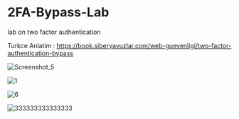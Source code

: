 # 2FA-Bypass-Lab
lab on two factor authentication

Turkce Anlatim : 
https://book.siberyavuzlar.com/web-guevenligi/two-factor-authentication-bypass

![Screenshot_5](https://github.com/BerkayAtass/2FA-Bypass-Lab/assets/74881380/079b7d67-8e56-42c7-83e6-7fbddc8e5661)


![1](https://github.com/BerkayAtass/2FA-Bypass-Lab/assets/74881380/2eb15a9a-795e-4ef3-b034-12a41bd5521d)


![6](https://github.com/BerkayAtass/2FA-Bypass-Lab/assets/74881380/af2922c7-4c7a-4138-baa1-ee87065cc64c)


![333333333333333](https://github.com/BerkayAtass/2FA-Bypass-Lab/assets/74881380/dca077fb-78e9-48a7-a915-6761559ecfa0)
